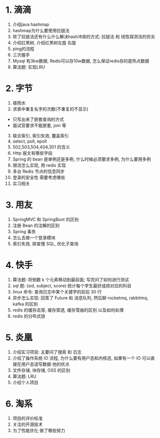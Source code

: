 

# 1. 滴滴

1. 介绍java hashmap
2. hashmap为什么要使用拉链法
3. 除了拉链法还有什么什么解决hash冲突的方式: 拉链法 和 线性探测法的优劣
4. 介绍红黑树, 介绍红黑树左旋 右旋
5. ping的流程
6. 三次握手
7. Mysql 有3kw数据, Redis可以存10w数据, 怎么保证redis存的是热点数据
8. 算法题: 实现LRU

# 2. 字节

1. 接雨水
2. 求表中重复名字的次数(不重复的不显示)

- 只写出来了嵌套查询的方式
- 面试官要求不能嵌套, join 等

3. 联合索引, 索引失效, 覆盖索引
4. select, poll, epoll
5. 502,503,504,404,301 的含义
6. Http 报文有哪些字段
7. Spring 的 bean 是单例还是多例, 什么时候必须要求多例, 为什么要用多例
8. 限流怎么实现, 用 redis 实现
9. 多台 Redis 节点的信息同步
10. 登录的安全性 需要考虑哪些
11. 实习相关

# 3. 用友

1. SpringMVC 和 SpringBoot 的区别
2. 注册 Bean 的注解的区别
3. Spring 事务
4. 怎么去做一个登录模块
5. 索引失效, 排查慢 SQL, 优化子查询

# 4. 快手

1. 算法题: 将倒数 k 个元素移动到最前面; 写完问了如何进行测试
2. sql 题: (sid, subject, score) 统计每个学生最好成绩对应的科目
3. linux 命令: 查询日志中某个关键字的前后 30 行
4. 异步怎么实现: 回答了 Future 和 消息队列, 然后聊 rocketmq, rabbitmq, kafka 的区别
5. redis 的缓存击穿, 缓存穿透, 缓存雪崩的区别 以及如何处理
6. redis 的分布式锁

# 5. 炎凰

1. 介绍实习项目: 主要问了搜索 和 日志
2. 介绍了操作系统 IO 流程, 为什么要有用户态和内核态, 如果有一个 IO 可以直接在用户态读写数据 他的优点
3. 文件存储, 块存储, OSS 的区别
4. 算法题: LRU
5. 介绍个人项目

# 6. 淘系

1. 项目的评价标准
2. 关注的开源技术
3. 为了性能优化 做了哪些努力

